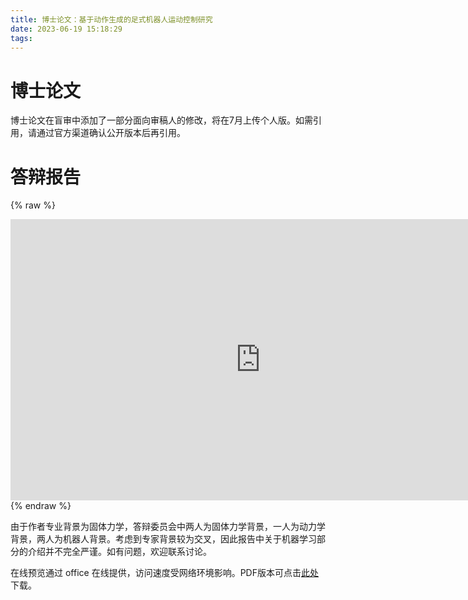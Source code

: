 ```yaml
---
title: 博士论文：基于动作生成的足式机器人运动控制研究
date: 2023-06-19 15:18:29
tags:
---
```


# 博士论文

博士论文在盲审中添加了一部分面向审稿人的修改，将在7月上传个人版。如需引用，请通过官方渠道确认公开版本后再引用。

# 答辩报告

{% raw %}
<iframe src="https://onedrive.live.com/embed?resid=CC8A8CA04F54FC82%2149639&amp;authkey=%21AI-c--sDoJECOKI&amp;em=2&amp;wdAr=1.7777777777777777" width="800px" height="450px" frameborder="0">这是嵌入 <a target="_blank" href="https://office.com">Microsoft Office</a> 演示文稿，由 <a target="_blank" href="https://office.com/webapps">Office</a> 提供支持。</iframe>
{% endraw %}

由于作者专业背景为固体力学，答辩委员会中两人为固体力学背景，一人为动力学背景，两人为机器人背景。考虑到专家背景较为交叉，因此报告中关于机器学习部分的介绍并不完全严谨。如有问题，欢迎联系讨论。

在线预览通过 office 在线提供，访问速度受网络环境影响。PDF版本可点击[此处](http://large-dogecdn.shaoyecheng.com/misc/%E5%9F%BA%E4%BA%8E%E5%8A%A8%E4%BD%9C%E7%94%9F%E6%88%90%E7%9A%84%E8%B6%B3%E5%BC%8F%E6%9C%BA%E5%99%A8%E4%BA%BA%E8%BF%90%E5%8A%A8%E6%8E%A7%E5%88%B6%E7%A0%94%E7%A9%B6.pdf)下载。